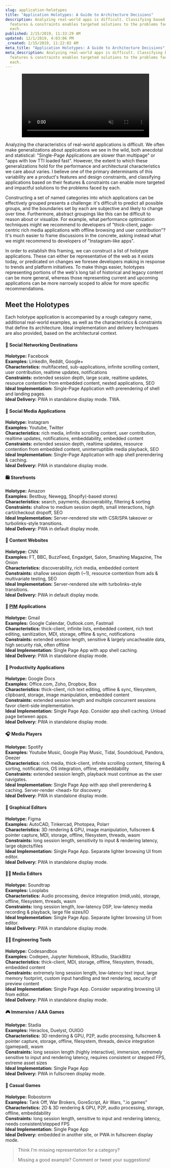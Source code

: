 ```yaml
---
slug: application-holotypes
title: "Application Holotypes: A Guide to Architecture Decisions"
description: Analyzing real-world apps is difficult. Classifying based on
  features & constraints enables targeted solutions to the problems faced by
  each.
published: 2/15/2019, 11:33:29 AM
updated: 12/1/2019, 4:03:06 PM
_created: 2/15/2019, 11:22:02 AM
meta_title: "Application Holotypes: A Guide to Architecture Decisions"
meta_description: Analyzing real-world apps is difficult. Classifying based on
  features & constraints enables targeted solutions to the problems faced by
  each.
---
```


<div align="center">
<video src="https://res.cloudinary.com/wedding-website/video/upload/ac_none,c_scale,w_800/v1550250966/holotypes_kmgtw4.mp4" width="400" style="max-height:300px;" autoplay playsinline muted loop></video>
</div>

Analyzing the characteristics of real-world applications is difficult. We often make generalizations about applications we see in the wild, both anecdotal and statistical: "Single-Page Applications are slower than multipage" or "apps with low TTI loaded fast". However, the extent to which these generalizations hold for the performance and architectural characteristics we care about varies. I believe one of the primary determinants of this variability are a product's features and design constraints, and classifying applications based on their features & constraints can enable more targeted and impactful solutions to the problems faced by each.

Constructing a set of named categories into which applications can be effectively grouped presents a challenge: it's difficult to predict all possible groups, and the boundaries set by each are subjective and likely to change over time. Furthermore, abstract groupings like this can be difficult to reason about or visualize. For example, what performance optimization techniques might we recommend to developers of "thick-client, page-centric rich media applications with offline browsing and user contribution"? It's much easier to frame discussions in the concrete, asking instead what we might recommend to developers of "Instagram-like apps".

In order to establish this framing, we can construct a list of holotype applications. These can either be representative of the web as it exists today, or predicated on changes we foresee developers making in response to trends and platform initiatives. To make things easier, holotypes representing portions of the web's long tail of historical and legacy content can be more general, whereas those representing current and upcoming applications can be more narrowly scoped to allow for more specific recommendations.


## Meet the Holotypes

Each holotype application is accompanied by a rough category name, additional real-world examples, as well as the characteristics & constraints that define its architecture. Ideal implementation and delivery techniques are also provided, based on the architectural context.

#### 🎪 Social Networking Destinations

**Holotype:**  Facebook  
**Examples:**  LinkedIn, Reddit, Google+  
**Characteristics:**  multifaceted, sub-applications, infinite scrolling content, user contribution, realtime updates, notifications  
**Constraints:**  extended session depth, large scale, realtime updates, resource contention from embedded content, nested applications, SEO  
**Ideal Implementation:**  Single-Page Application with prerendering of shell and landing pages.  
**Ideal Delivery:**  PWA in standalone display mode. TWA.

#### 🤳 Social Media Applications

**Holotype:**  Instagram  
**Examples:** Youtube, Twitter  
**Characteristics:**  rich media, infinite scrolling content, user contribution, realtime updates, notifications, embeddability, embedded content  
**Constraints:**  extended session depth, realtime updates, resource contention from embedded content, uninterruptible media playback, SEO  
**Ideal Implementation:**  Single-Page Application with app shell prerendering & caching.  
**Ideal Delivery:**  PWA in standalone display mode.

#### 🛍 Storefronts

**Holotype:**  Amazon  
**Examples:**  Bestbuy, Newegg, Shopify(-based stores)  
**Characteristics:**  search, payments, discoverability, filtering & sorting  
**Constraints:**  shallow to medium session depth, small interactions, high cart/checkout dropoff, SEO  
**Ideal Implementation:**  Server-rendered site with CSR/SPA takeover or turbolinks-style transitions.  
**Ideal Delivery:**  PWA in default display mode.

#### 📰 Content Websites

**Holotype:**  CNN  
**Examples:**  FT, BBC, BuzzFeed, Engadget, Salon, Smashing Magazine, The Onion  
**Characteristics:**  discoverability, rich media, embedded content  
**Constraints:**  shallow session depth (~1), resource contention from ads & multivariate testing, SEO  
**Ideal Implementation:**  Server-rendered site with turbolinks-style transitions.  
**Ideal Delivery:**  PWA in default display mode.

#### 📨 [PIM](https://en.wikipedia.org/wiki/Personal_information_management) Applications

**Holotype:**  Gmail  
**Examples:**  Google Calendar, Outlook.com, Fastmail  
**Characteristics:**  thick-client, infinite lists, embedded content, rich text editing, sanitization, MDI, storage, offline & sync, notifications  
**Constraints:**  extended session length, sensitive & largely uncacheable data, high security risk, often offline  
**Ideal Implementation:**  Single Page App with app shell caching.  
**Ideal Delivery:**  PWA in standalone display mode.

#### 📝 Productivity Applications

**Holotype:**  Google Docs  
**Examples:**  Office.com, Zoho, Dropbox, Box  
**Characteristics:**  thick-client, rich text editing, offline & sync, filesystem, clipboard, storage, image manipulation, embedded content  
**Constraints:**  extended session length and multiple concurrent sessions favor client-side implementation.  
**Ideal Implementation:**  Single Page App. Consider app shell caching. Unload page between apps.  
**Ideal Delivery:**  PWA in standalone display mode.

#### 🎧 Media Players

**Holotype:**  Spotify  
**Examples:**  Youtube Music, Google Play Music, Tidal, Soundcloud, Pandora, Deezer  
**Characteristics:**  rich media, thick-client, infinite scrolling content, filtering & sorting, notifications, OS integration, offline, embeddability  
**Constraints:**  extended session length, playback must continue as the user navigates.  
**Ideal Implementation:**  Single Page App with app shell prerendering & caching. Server-render &lt;head&gt; for discovery.  
**Ideal Delivery:** PWA in standalone display mode.

#### 🎨 Graphical Editors

**Holotype:**  Figma  
**Examples:**  AutoCAD, Tinkercad, Photopea, Polarr  
**Characteristics:**  3D rendering & GPU, image manipulation, fullscreen & pointer capture, MDI, storage, offline, filesystem, threads, wasm  
**Constraints:**  long session length, sensitivity to input & rendering latency, large objects/files  
**Ideal Implementation:**  Single Page App. Separate lighter browsing UI from editor.  
**Ideal Delivery:**  PWA in standalone display mode.

#### 👨‍🎤 Media Editors

**Holotype:**  Soundtrap  
**Examples:**  Looplabs  
**Characteristics:**  Audio processing, device integration (midi,usb), storage, offline, filesystem, threads, wasm  
**Constraints:**  long session length, low-latency DSP, low-latency media recording & playback, large file sizes/IO  
**Ideal Implementation:**  Single Page App. Separate lighter browsing UI from editor.  
**Ideal Delivery:**  PWA in standalone display mode.

#### 👩‍💻 Engineering Tools

**Holotype:**  Codesandbox  
**Examples:**  Codepen, Jupyter Notebook, RStudio, StackBlitz  
**Characteristics:**  thick-client, MDI, storage, offline, filesystem, threads, embedded content  
**Constraints:**  extremely long session length, low-latency text input, large memory footprint, custom input handling and text rendering, security of preview content  
**Ideal Implementation:**  Single Page App. Consider separating browsing UI from editor.  
**Ideal Delivery:**  PWA in standalone display mode.

#### 🎮 Immersive / AAA Games

**Holotype:**  Stadia  
**Examples:**  Heraclos, Duelyst, OUIGO  
**Characteristics:**  3D rendering & GPU, P2P, audio processing, fullscreen & pointer capture, storage, offline, filesystem, threads, device integration (gamepad), wasm  
**Constraints:**  long session length (highly interactive), immersion, extremely sensitive to input and rendering latency, requires consistent or stepped FPS, extreme asset sizes  
**Ideal Implementation:**  Single Page App  
**Ideal Delivery:**  PWA in fullscreen display mode.

#### 👾 Casual Games

**Holotype:**  Robostorm  
**Examples:**  Tank Off, War Brokers, GoreScript, Air Wars, ".io games"  
**Characteristics:**  2D & 3D rendering & GPU, P2P, audio processing, storage, offline, embeddability  
**Constraints:**  long session length, sensitive to input and rendering latency, needs consistent/stepped FPS  
**Ideal Implementation:**  Single Page App  
**Ideal Delivery:**  embedded in another site, or PWA in fullscreen display mode.


> Think I'm missing representation for a category?
>
> Missing a good example? Comment or tweet your suggestions!
